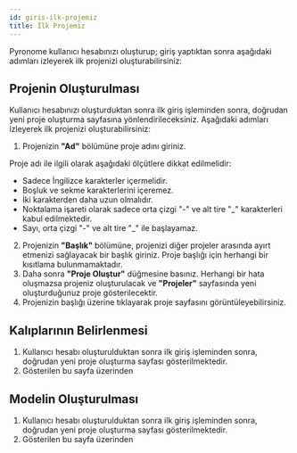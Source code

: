 ```yaml
---
id: giris-ilk-projemiz
title: İlk Projemiz
---
```


<a id="aHeaderMenuAnchor" data-header-menu="Docs"></a>

Pyronome kullanıcı hesabınızı oluşturup; giriş yaptıktan sonra aşağıdaki adımları izleyerek ilk projenizi oluşturabilirsiniz:

## Projenin Oluşturulması

Kullanıcı hesabınızı oluşturduktan sonra ilk giriş işleminden sonra, doğrudan yeni proje oluşturma sayfasına yönlendirileceksiniz. Aşağıdaki adımları izleyerek ilk projenizi oluşturabilirsiniz:

1. Projenizin **"Ad"** bölümüne proje adını giriniz.

Proje adı ile ilgili olarak aşağıdaki ölçütlere dikkat edilmelidir:
- Sadece İngilizce karakterler içermelidir.
- Boşluk ve sekme karakterlerini içeremez.
- İki karakterden daha uzun olmalıdır.
- Noktalama işareti olarak sadece orta çizgi "-" ve alt tire "_" karakterleri kabul edilmektedir.
- Sayı, orta çizgi "-" ve alt tire "_" ile başlayamaz.

2. Projenizin **"Başlık"** bölümüne, projenizi diğer projeler arasında ayırt etmenizi sağlayacak bir başlık giriniz. Proje başlığı için herhangi bir kısıtlama bulunmamaktadır.
3. Daha sonra **"Proje Oluştur"** düğmesine basınız. Herhangi bir hata oluşmazsa projeniz oluşturulacak ve **"Projeler"** sayfasında yeni oluşturduğunuz proje gösterilecektir.
4. Projenizin başlığı üzerine tıklayarak proje sayfasını görüntüleyebilirsiniz.


## Kalıplarının Belirlenmesi

1. Kullanıcı hesabı oluşturulduktan sonra ilk giriş işleminden sonra, doğrudan yeni proje oluşturma sayfası gösterilmektedir.
2. Gösterilen bu sayfa üzerinden

## Modelin Oluşturulması

1. Kullanıcı hesabı oluşturulduktan sonra ilk giriş işleminden sonra, doğrudan yeni proje oluşturma sayfası gösterilmektedir.
2. Gösterilen bu sayfa üzerinden